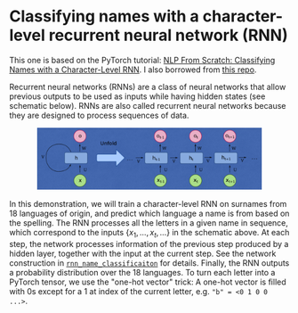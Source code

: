 # Classifying names with a character-level recurrent neural network (RNN)

This one is based on the PyTorch tutorial: [NLP From Scratch: Classifying Names with a Character-Level RNN](https://pytorch.org/tutorials/intermediate/char_rnn_classification_tutorial.html). I also borrowed from [this repo](https://github.com/python-engineer/pytorch-examples/tree/master/rnn-name-classification).

Recurrent neural networks (RNNs) are a class of neural networks that allow previous outputs to be used as inputs while having hidden states (see schematic below). RNNs are also called recurrent neural networks because they are designed to process sequences of data.

<p align="center">
    <img src="rnn_mechanism.png" alt="RNN_mechanism" style="width:80%;"/>
</p>

In this demonstration, we will train a character-level RNN on surnames from 18 languages of origin, and predict which language a name is from based on the spelling. The RNN processes all the letters in a given name in sequence, which correspond to the inputs $\{x_1, \dots, x_t, \dots\}$ in the schematic above. At each step, the network processes information of the previous step produced by a hidden layer, together with the input at the current step. See the network construction in [`rnn_name_classificaiton`](rnn_name_classifier.ipynb) for details. Finally, the RNN outputs a probability distribution over the 18 languages. To turn each letter into a PyTorch tensor, we use the "one-hot vector" trick: A one-hot vector is filled with 0s except for a 1 at index of the current letter, e.g. `"b" = <0 1 0 0 ...>`.